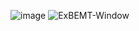 ![image](https://github.com/user-attachments/assets/3ab02815-5df5-4a92-b018-612111ecc945)
![ExBEMT-Window](https://github.com/user-attachments/assets/3341133c-198a-443a-907d-3391ddf8106c)
